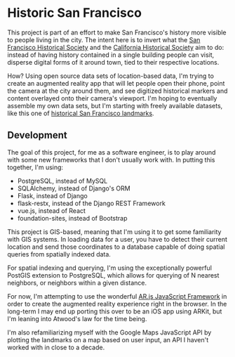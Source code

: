 # Historic San Francisco

This project is part of an effort to make San Francisco's history more visible to people living in the city. The intent here is to invert what the [San Francisco Historical Society](https://sfhistory.org/) and the [California Historical Society](https://californiahistoricalsociety.org/) aim to do: instead of having history contained in a single building people can visit, disperse digital forms of it around town, tied to their respective locations.

How? Using open source data sets of location-based data, I'm trying to create an augmented reality app that will let people open their phone, point the camera at the city around them, and see digitized historical markers and content overlayed onto their camera's viewport. I'm hoping to eventually assemble my own data sets, but I'm starting with freely available datasets, like this one of [historical San Francisco landmarks](https://data.sfgov.org/dataset/Landmarks/hfwn-m3tm).

## Development

The goal of this project, for me as a software engineer, is to play around with some new frameworks that I don't usually work with. In putting this together, I'm using:

* PostgreSQL, instead of MySQL
* SQLAlchemy, instead of Django's ORM
* Flask, instead of Django
* flask-restx, instead of the Django REST Framework
* vue.js, instead of React
* foundation-sites, instead of Bootstrap

This project is GIS-based, meaning that I'm using it to get some familiarity with GIS systems. In loading data for a user, you have to detect their current location and send those coordinates to a database capable of doing spatial queries from spatially indexed data.

For spatial indexing and querying, I'm using the exceptionally powerful PostGIS extension to PostgreSQL, which allows for querying of N nearest neighbors, or neighbors within a given distance.

For now, I'm attempting to use the wonderful [AR.js JavaScript Framework](https://github.com/jeromeetienne/AR.js) in order to create the augmented reality experience right in the browser. In the long-term I may end up porting this over to be an iOS app using ARKit, but I'm leaning into Atwood's law for the time being.

I'm also refamiliarizing myself with the Google Maps JavaScript API by plotting the landmarks on a map based on user input, an API I haven't worked with in close to a decade.
